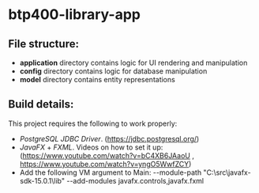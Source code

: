 # btp400-library-app

## File structure:
* __application__ directory contains logic for UI rendering and manipulation
* __config__ directory contains logic for database manipulation
* __model__ directory contains entity representations

## Build details:
This project requires the following to work properly:
* _PostgreSQL JDBC Driver_. (https://jdbc.postgresql.org/)
* _JavaFX_ + _FXML_. Videos on how to set it up: (https://www.youtube.com/watch?v=bC4XB6JAaoU , https://www.youtube.com/watch?v=yngO5WwfZCY)
* Add the following VM argument to Main: --module-path "C:\src\javafx-sdk-15.0.1\lib" --add-modules javafx.controls,javafx.fxml
